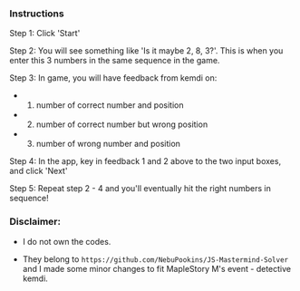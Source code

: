 ### Instructions

Step 1: Click 'Start'

Step 2: You will see something like 'Is it maybe 2, 8, 3?'. This is when you enter this 3 numbers in the same sequence in the game.

Step 3: In game, you will have feedback from kemdi on:
- 1. number of correct number and position
- 2. number of correct number but wrong position
- 3. number of wrong number and position

Step 4: In the app, key in feedback 1 and 2 above to the two input boxes, and click 'Next'

Step 5: Repeat step 2 - 4 and you'll eventually hit the right numbers in sequence!




### Disclaimer: 

- I do not own the codes. 

- They belong to `https://github.com/NebuPookins/JS-Mastermind-Solver` and I made some minor changes to fit MapleStory M's event - detective kemdi.
